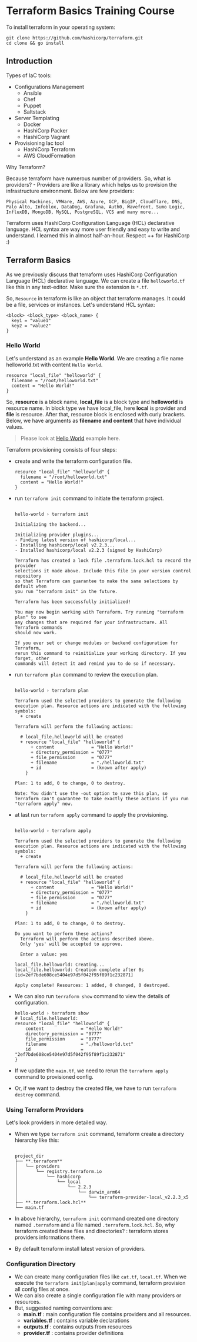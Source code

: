 # Terraform Basics Training Course

To install terraform in your operating system:

```shell
git clone https://github.com/hashicorp/terraform.git
cd clone && go install
```

## Introduction

Types of IaC tools:

- Configurations Management
  - Ansible
  - Chef
  - Puppet
  - Saltstack
- Server Templating
  - Docker
  - HashiCorp Packer
  - HashiCorp Vagrant
- Provisioning Iac tool
  - HashiCorp Terraform
  - AWS CloudFormation

Why Terraform?

Because terraform have numerous number of providers. So, what is providers? - Providers are like a library which helps us to provision the infrastructure environment. Below are few providers:

```
Physical Machines, VMWare, AWS, Azure, GCP, BigIP, Cloudflare, DNS, Palo Alto, Infoblox, DataDog, Grafana, Auth0, Wavefront, Sumo Logic, InfluxDB, MongoDB, MySQL, PostgreSQL, VCS and many more...
```

Terraform uses HashiCorp Configuration Language (HCL) declarative language. HCL syntax are way more user friendly and easy to write and understand. I learned this in almost half-an-hour. Respect ++ for HashiCorp :)

## Terraform Basics

As we previously discuss that terraform uses HashiCorp Configuration Language (HCL) declarative language. We can create a file `helloworld.tf` like this in any text-editor. Make sure the extension is `*.tf`.

So, `Resource` in terraform is like an object that terraform manages. It could be a file, services or instances. Let's understand HCL syntax:

```
<block> <block_type> <block_name> {
  key1 = "value1"
  key2 = "value2"
}
```

### Hello World

Let's understand as an example **Hello World**. We are creating a file name helloworld.txt with content `Hello World`.

```hcl
resource "local_file" "helloworld" {
  filename = "/root/helloworld.txt"
  content = "Hello World!"
}
```

So, **resource** is a block name, **local_file** is a block type and **helloworld** is resource name. In block type we have local_file, here **local** is provider and **file** is resource. After that, resource block is enclosed with curly brackets. Below, we have arguments as **filename and content** that have individual values.

> Please look at [Hello World](./hello-world/helloworld.tf) example here.

Terraform provisioning consists of four steps:

- create and write the terraform configuration file.

  ```hcl
  resource "local_file" "helloworld" {
    filename = "/root/helloworld.txt"
    content = "Hello World!"
  }
  ```

- run `terraform init` command to initiate the terraform project.

  ```shell

  hello-world › terraform init

  Initializing the backend...

  Initializing provider plugins...
  - Finding latest version of hashicorp/local...
  - Installing hashicorp/local v2.2.3...
  - Installed hashicorp/local v2.2.3 (signed by HashiCorp)

  Terraform has created a lock file .terraform.lock.hcl to record the provider
  selections it made above. Include this file in your version control repository
  so that Terraform can guarantee to make the same selections by default when
  you run "terraform init" in the future.

  Terraform has been successfully initialized!

  You may now begin working with Terraform. Try running "terraform plan" to see
  any changes that are required for your infrastructure. All Terraform commands
  should now work.

  If you ever set or change modules or backend configuration for Terraform,
  rerun this command to reinitialize your working directory. If you forget, other
  commands will detect it and remind you to do so if necessary.

  ```

- run `terraform plan` command to review the execution plan.

  ```shell

  hello-world › terraform plan

  Terraform used the selected providers to generate the following execution plan. Resource actions are indicated with the following symbols:
    + create

  Terraform will perform the following actions:

    # local_file.helloworld will be created
    + resource "local_file" "helloworld" {
        + content              = "Hello World!"
        + directory_permission = "0777"
        + file_permission      = "0777"
        + filename             = "./helloworld.txt"
        + id                   = (known after apply)
      }

  Plan: 1 to add, 0 to change, 0 to destroy.

  Note: You didn't use the -out option to save this plan, so Terraform can't guarantee to take exactly these actions if you run "terraform apply" now.

  ```

- at last run `terraform apply` command to apply the provisioning.

  ```shell

  hello-world › terraform apply

  Terraform used the selected providers to generate the following execution plan. Resource actions are indicated with the following symbols:
    + create

  Terraform will perform the following actions:

    # local_file.helloworld will be created
    + resource "local_file" "helloworld" {
        + content              = "Hello World!"
        + directory_permission = "0777"
        + file_permission      = "0777"
        + filename             = "./helloworld.txt"
        + id                   = (known after apply)
      }

  Plan: 1 to add, 0 to change, 0 to destroy.

  Do you want to perform these actions?
    Terraform will perform the actions described above.
    Only 'yes' will be accepted to approve.

    Enter a value: yes

  local_file.helloworld: Creating...
  local_file.helloworld: Creation complete after 0s [id=2ef7bde608ce5404e97d5f042f95f89f1c232871]

  Apply complete! Resources: 1 added, 0 changed, 0 destroyed.

  ```

- We can also run `terraform show` command to view the details of configuration.

  ```shell
  hello-world › terraform show
  # local_file.helloworld:
  resource "local_file" "helloworld" {
      content              = "Hello World!"
      directory_permission = "0777"
      file_permission      = "0777"
      filename             = "./helloworld.txt"
      id                   = "2ef7bde608ce5404e97d5f042f95f89f1c232871"
  }
  ```

- If we update the `main.tf`, we need to rerun the `terraform apply` command to provisioned config.
- Or, if we want to destroy the created file, we have to run `terraform destroy` command.

### Using Terraform Providers

Let's look providers in more detailed way.

- When we type `terraform init` command, terraform create a directory hierarchy like this:

  ```

  project_dir
  ├── **.terraform**
  │   └── providers
  │       └── registry.terraform.io
  │           └── hashicorp
  │               └── local
  │                   └── 2.2.3
  │                       └── darwin_arm64
  │                           └── terraform-provider-local_v2.2.3_x5
  ├── **.terraform.lock.hcl**
  └── main.tf

  ```

- In above hierarchy, `terraform init` command created one directory named `.terraform` and a file named `.terraform.lock.hcl`. So, why terraform created these files and directories? : terraform stores providers informations there.
- By default terraform install latest version of providers.

### Configuration Directory

- We can create many configuration files like `cat.tf`, `local.tf`. When we execute the `terraform init|plan|apply` command, terraform provision all config files at once.
- We can also create a single configuration file with many providers or resources.
- But, suggested naming conventions are:
  - **main.tf** : main configuration file contains providers and all resources.
  - **variables.tf** : contains variable declarations
  - **outputs.tf** : contains outputs from resources
  - **provider.tf** : contains provider definitions
